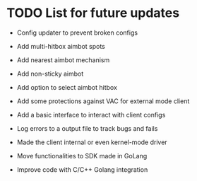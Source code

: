 # TODO List for future updates

- Config updater to prevent broken configs

- Add multi-hitbox aimbot spots
- Add nearest aimbot mechanism
- Add non-sticky aimbot
- Add option to select aimbot hitbox

- Add some protections against VAC for external mode client
- Add a basic interface to interact with client configs
- Log errors to a output file to track bugs and fails
- Made the client internal or even kernel-mode driver
- Move functionalities to SDK made in GoLang
- Improve code with C/C++ Golang integration
